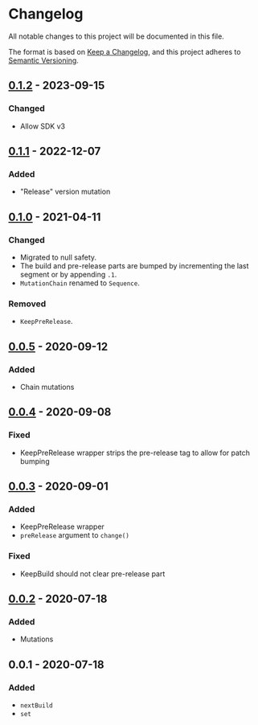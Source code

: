 # Changelog
All notable changes to this project will be documented in this file.

The format is based on [Keep a Changelog](https://keepachangelog.com/en/1.0.0/),
and this project adheres to [Semantic Versioning](https://semver.org/spec/v2.0.0.html).

## [0.1.2] - 2023-09-15
### Changed
- Allow SDK v3

## [0.1.1] - 2022-12-07
### Added
- "Release" version mutation

## [0.1.0] - 2021-04-11
### Changed
- Migrated to null safety.
- The build and pre-release parts are bumped by incrementing the last segment or by appending `.1`.
- `MutationChain` renamed to `Sequence`.

### Removed
- `KeepPreRelease`.

## [0.0.5] - 2020-09-12
### Added
- Chain mutations

## [0.0.4] - 2020-09-08
### Fixed
- KeepPreRelease wrapper strips the pre-release tag to allow for patch bumping

## [0.0.3] - 2020-09-01
### Added
- KeepPreRelease wrapper
- `preRelease` argument to `change()`

### Fixed
- KeepBuild should not clear pre-release part

## [0.0.2] - 2020-07-18
### Added
- Mutations

## 0.0.1 - 2020-07-18
### Added
- `nextBuild`
- `set`

[0.1.2]: https://github.com/f3ath/dart-version-manipulation/compare/0.1.1...0.1.2
[0.1.1]: https://github.com/f3ath/dart-version-manipulation/compare/0.1.0...0.1.1
[0.1.0]: https://github.com/f3ath/dart-version-manipulation/compare/0.0.5...0.1.0
[0.0.5]: https://github.com/f3ath/dart-version-manipulation/compare/0.0.4...0.0.5
[0.0.4]: https://github.com/f3ath/dart-version-manipulation/compare/0.0.3...0.0.4
[0.0.3]: https://github.com/f3ath/dart-version-manipulation/compare/0.0.2...0.0.3
[0.0.2]: https://github.com/f3ath/dart-version-manipulation/compare/0.0.1...0.0.2
